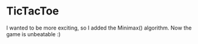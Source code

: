 # TicTacToe

I wanted to be more exciting, so I added the Minimax() algorithm. Now the game is unbeatable :)
